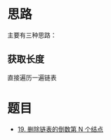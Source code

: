 
# 思路

主要有三种思路：
## 获取长度

直接遍历一遍链表

## 

# 题目

- [19. 删除链表的倒数第 N 个结点](https://leetcode.cn/problems/remove-nth-node-from-end-of-list/)